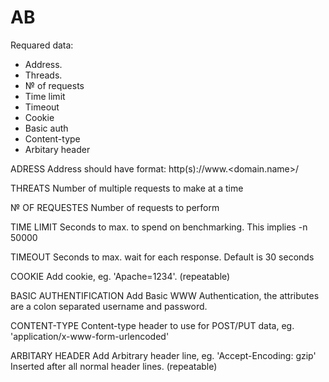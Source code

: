 # AB
Requared data:
- Address.
- Threads.
- № of requests
- Time limit
- Timeout
- Cookie
- Basic auth
- Content-type
- Arbitary header

ADRESS
Address should have format: http(s)://www.<domain.name>/

THREATS
Number of multiple requests to make at a time

№ OF REQUESTES
Number of requests to perform

TIME LIMIT
Seconds to max. to spend on benchmarking. This implies -n 50000

TIMEOUT
Seconds to max. wait for each response. Default is 30 seconds

COOKIE
Add cookie, eg. 'Apache=1234'. (repeatable)


BASIC AUTHENTIFICATION
Add Basic WWW Authentication, the attributes are a colon separated username and password.
                    
CONTENT-TYPE
Content-type header to use for POST/PUT data, eg. 'application/x-www-form-urlencoded'

ARBITARY HEADER
Add Arbitrary header line, eg. 'Accept-Encoding: gzip' Inserted after all normal header lines. (repeatable)
